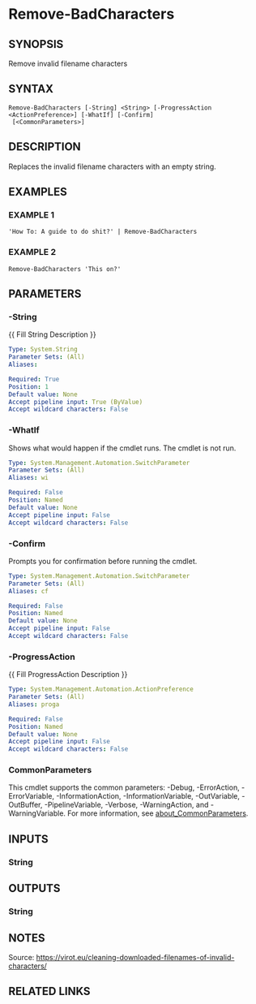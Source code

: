 ﻿---
external help file: WozTools-help.xml
Module Name: WozTools
online version: https://github.com/Woznet/WozTools/blob/main/docs/Remove-BadCharacters.md
schema: 2.0.0
---

# Remove-BadCharacters

## SYNOPSIS
Remove invalid filename characters

## SYNTAX

```
Remove-BadCharacters [-String] <String> [-ProgressAction <ActionPreference>] [-WhatIf] [-Confirm]
 [<CommonParameters>]
```

## DESCRIPTION
Replaces the invalid filename characters with an empty string.

## EXAMPLES

### EXAMPLE 1
```
'How To: A guide to do shit?' | Remove-BadCharacters
```

### EXAMPLE 2
```
Remove-BadCharacters 'This on?'
```

## PARAMETERS

### -String
{{ Fill String Description }}

```yaml
Type: System.String
Parameter Sets: (All)
Aliases:

Required: True
Position: 1
Default value: None
Accept pipeline input: True (ByValue)
Accept wildcard characters: False
```

### -WhatIf
Shows what would happen if the cmdlet runs.
The cmdlet is not run.

```yaml
Type: System.Management.Automation.SwitchParameter
Parameter Sets: (All)
Aliases: wi

Required: False
Position: Named
Default value: None
Accept pipeline input: False
Accept wildcard characters: False
```

### -Confirm
Prompts you for confirmation before running the cmdlet.

```yaml
Type: System.Management.Automation.SwitchParameter
Parameter Sets: (All)
Aliases: cf

Required: False
Position: Named
Default value: None
Accept pipeline input: False
Accept wildcard characters: False
```

### -ProgressAction
{{ Fill ProgressAction Description }}

```yaml
Type: System.Management.Automation.ActionPreference
Parameter Sets: (All)
Aliases: proga

Required: False
Position: Named
Default value: None
Accept pipeline input: False
Accept wildcard characters: False
```

### CommonParameters
This cmdlet supports the common parameters: -Debug, -ErrorAction, -ErrorVariable, -InformationAction, -InformationVariable, -OutVariable, -OutBuffer, -PipelineVariable, -Verbose, -WarningAction, and -WarningVariable. For more information, see [about_CommonParameters](http://go.microsoft.com/fwlink/?LinkID=113216).

## INPUTS

### String
## OUTPUTS

### String
## NOTES
Source: https://virot.eu/cleaning-downloaded-filenames-of-invalid-characters/

## RELATED LINKS
